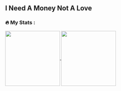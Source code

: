 ## I Need A Money Not A Love

### :fire: My Stats : 
<a href="https://github.com/SmileAJalah">
    <img align="center" height="175px"  src="https://github-readme-stats.vercel.app/api/top-langs/?username=SmileAjalah&text_color=FFFFFF&bg_color=6c138f&title_color=94b4a4&layout=compact&hide_border=true" />
  </a>

<a href="https://github.com/SmileAJalah">
    <img align="center" height="175px"  src="http://github-readme-streak-stats.herokuapp.com?user=SmileAjalah&theme=dark&background=000000" />
  </a>
